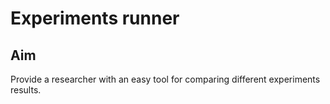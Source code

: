 # Experiments runner

## Aim
Provide a researcher with an easy tool for comparing different experiments results. 

